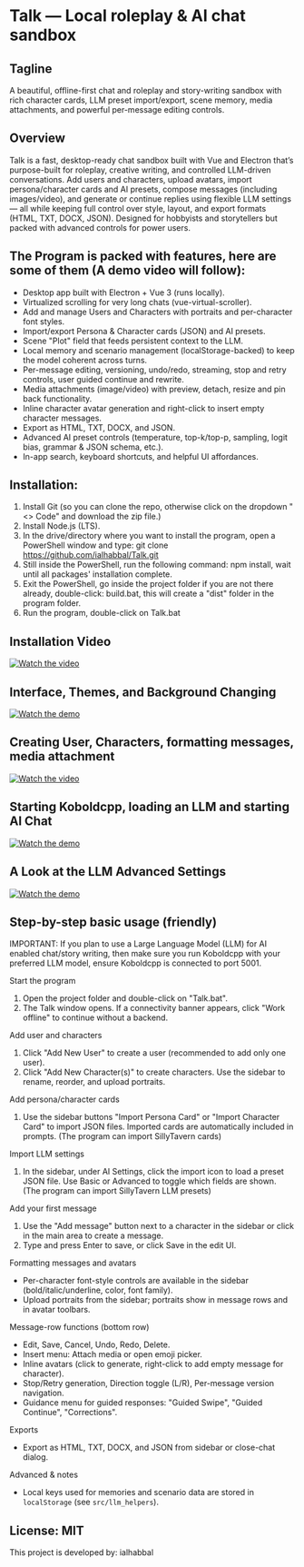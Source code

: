 Talk — Local roleplay & AI chat sandbox
=======================================

Tagline
-------
A beautiful, offline-first chat and roleplay and story-writing sandbox with rich character cards, LLM preset import/export, scene memory, media attachments, and powerful per-message editing controls.

Overview
--------
Talk is a fast, desktop-ready chat sandbox built with Vue and Electron that’s purpose-built for roleplay, creative writing, and controlled LLM-driven conversations. Add users and characters, upload avatars, import persona/character cards and AI presets, compose messages (including images/video), and generate or continue replies using flexible LLM settings — all while keeping full control over style, layout, and export formats (HTML, TXT, DOCX, JSON). Designed for hobbyists and storytellers but packed with advanced controls for power users.

The Program is packed with features, here are some of them (A demo video will follow):
--------------------------------------------------------------------------------------
- Desktop app built with Electron + Vue 3 (runs locally).
- Virtualized scrolling for very long chats (vue-virtual-scroller).
- Add and manage Users and Characters with portraits and per-character font styles.
- Import/export Persona & Character cards (JSON) and AI presets.
- Scene "Plot" field that feeds persistent context to the LLM.
- Local memory and scenario management (localStorage-backed) to keep the model coherent across turns.
- Per-message editing, versioning, undo/redo, streaming, stop and retry controls, user guided continue and rewrite.
- Media attachments (image/video) with preview, detach, resize and pin back functionality.
- Inline character avatar generation and right-click to insert empty character messages.
- Export as HTML, TXT, DOCX, and JSON.
- Advanced AI preset controls (temperature, top-k/top-p, sampling, logit bias, grammar & JSON schema, etc.).
- In-app search, keyboard shortcuts, and helpful UI affordances.

Installation:
-------------
1. Install Git (so you can clone the repo, otherwise click on the dropdown "<> Code" and download the zip file.)
2. Install Node.js (LTS).
3. In the drive/directory where you want to install the program, open a PowerShell window and type: git clone https://github.com/ialhabbal/Talk.git
4. Still inside the PowerShell, run the following command: npm install, wait until all packages' installation complete.
5. Exit the PowerShell, go inside the project folder if you are not there already, double-click: build.bat, this will create a "dist" folder in the program folder.
6. Run the program, double-click on Talk.bat

## Installation Video

[![Watch the video](https://img.youtube.com/vi/wXSQHGZXUbM/0.jpg)](https://youtu.be/wXSQHGZXUbM)

##  Interface, Themes, and Background Changing

[![Watch the demo](https://img.youtube.com/vi/LdpGbc4rZFM/0.jpg)](https://youtu.be/LdpGbc4rZFM)

## Creating User, Characters, formatting messages, media attachment

[![Watch the video](https://img.youtube.com/vi/LRwRQJVrRH0/0.jpg)](https://youtu.be/LRwRQJVrRH0)

## Starting Koboldcpp, loading an LLM and starting AI Chat

[![Watch the demo](https://img.youtube.com/vi/CTbHf-bGemw/0.jpg)](https://youtu.be/CTbHf-bGemw)

## A Look at the LLM Advanced Settings

[![Watch the demo](https://img.youtube.com/vi/I1ZMmgkprnU/0.jpg)](https://youtu.be/I1ZMmgkprnU)


Step-by-step basic usage (friendly)
-----------------------------------
IMPORTANT: If you plan to use a Large Language Model (LLM) for AI enabled chat/story writing, then make sure you run Koboldcpp with your preferred LLM model, ensure Koboldcpp is connected to port 5001.

Start the program
1. Open the project folder and double-click on "Talk.bat".
2. The Talk window opens. If a connectivity banner appears, click "Work offline" to continue without a backend.

Add user and characters
1. Click "Add New User" to create a user (recommended to add only one user).
2. Click "Add New Character(s)" to create characters. Use the sidebar to rename, reorder, and upload portraits.

Add persona/character cards
1. Use the sidebar buttons "Import Persona Card" or "Import Character Card" to import JSON files. Imported cards are automatically included in prompts. (The program can import SillyTavern cards)

Import LLM settings
1. In the sidebar, under AI Settings, click the import icon to load a preset JSON file. Use Basic or Advanced to toggle which fields are shown. (The program can import SillyTavern LLM presets)

Add your first message
1. Use the "Add message" button next to a character in the sidebar or click in the main area to create a message.
2. Type and press Enter to save, or click Save in the edit UI.

Formatting messages and avatars
- Per-character font-style controls are available in the sidebar (bold/italic/underline, color, font family).
- Upload portraits from the sidebar; portraits show in message rows and in avatar toolbars.

Message-row functions (bottom row)
- Edit, Save, Cancel, Undo, Redo, Delete.
- Insert menu: Attach media or open emoji picker.
- Inline avatars (click to generate, right-click to add empty message for character).
- Stop/Retry generation, Direction toggle (L/R), Per-message version navigation.
- Guidance menu for guided responses: "Guided Swipe", "Guided Continue", "Corrections".

Exports
- Export as HTML, TXT, DOCX, and JSON from sidebar or close-chat dialog.

Advanced & notes
- Local keys used for memories and scenario data are stored in `localStorage` (see `src/llm_helpers`).

License: MIT
------------

This project is developed by: ialhabbal